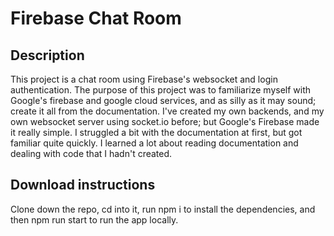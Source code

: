 # Firebase Chat Room

## Description

This project is a chat room using Firebase's websocket and login authentication. The purpose of this project was to familiarize myself with Google's firebase and google cloud services, and as silly as it may sound; create it all from the documentation. I've created my own backends, and my own websocket server using socket.io before; but Google's Firebase made it really simple. I struggled a bit with the documentation at first, but got familiar quite quickly. I learned a lot about reading documentation and dealing with code that I hadn't created.


## Download instructions

Clone down the repo, cd into it, run npm i to install the dependencies, and then npm run start to run the app locally.
